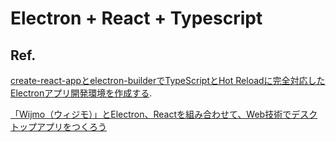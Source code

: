 
# Electron + React + Typescript

## Ref. 
[create-react-appとelectron-builderでTypeScriptとHot Reloadに完全対応したElectronアプリ開発環境を作成する](https://qiita.com/yhirose/items/22b0621f0d36d983d8b0).

[「Wijmo（ウィジモ）」とElectron、Reactを組み合わせて、Web技術でデスクトップアプリをつくろう](https://codezine.jp/article/detail/13182)
